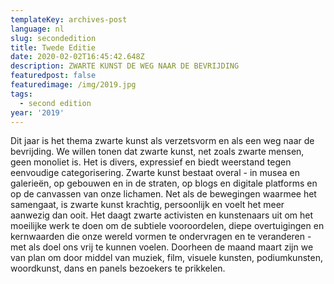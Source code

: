 ```yaml
---
templateKey: archives-post
language: nl
slug: secondedition
title: Twede Editie
date: 2020-02-02T16:45:42.648Z
description: ZWARTE KUNST DE WEG NAAR DE BEVRIJDING
featuredpost: false
featuredimage: /img/2019.jpg
tags:
  - second edition
year: '2019'
---
```

Dit jaar is het thema zwarte kunst als verzetsvorm en als een weg naar de bevrijding. We willen tonen dat zwarte kunst, net zoals zwarte mensen, geen monoliet is. Het is divers, expressief en biedt weerstand tegen eenvoudige categorisering. Zwarte kunst bestaat overal - in musea en galerieën, op gebouwen en in de straten, op blogs en digitale platforms en op de canvassen van onze lichamen. Net als de bewegingen waarmee het samengaat, is zwarte kunst krachtig, persoonlijk en voelt het meer aanwezig dan ooit. Het daagt zwarte activisten en kunstenaars uit om het moeilijke werk te doen om de subtiele vooroordelen, diepe overtuigingen en kernwaarden die onze wereld vormen te ondervragen en te veranderen - met als doel ons vrij te kunnen voelen. Doorheen de maand maart zijn we van plan om door middel van muziek, film, visuele kunsten, podiumkunsten, woordkunst, dans en panels bezoekers te prikkelen. 

![]()
